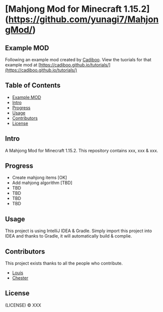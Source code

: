 # [Mahjong Mod for Minecraft 1.15.2] (https://github.com/yunagi7/MahjongMod/)

## Example MOD

Following an example mod created by [Cadiboo](https://github.com/Cadiboo).
View the tuorials for that example mod at [https://cadiboo.github.io/tutorials/](https://cadiboo.github.io/tutorials/)

## Table of Contents

- [Example MOD](#example-mod)
- [Intro](#intro)
- [Progress](#progress)
- [Usage](#usage)
- [Contributors](#contributors)
- [License](#license)

## Intro 

A Mahjong Mod for Minecraft 1.15.2. This repository contains xxx, xxx & xxx.

## Progress

- Create mahjong items [OK]
- Add mahjong algorithm [TBD]
- TBD
- TBD
- TBD
- TBD

## Usage

This project is using IntelliJ IDEA & Gradle. Simply import this project into IDEA and thanks to Gradle, it will automatically build & complie.

## Contributors

This project exists thanks to all the people who contribute.
- [Louis](https://github.com/Louis-github-page)
- [Chester](https://github.com/yunagi7)

## License

(LICENSE) © XXX
